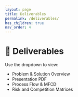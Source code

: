 ```yaml
---
layout: page
title: Deliverables
permalink: /deliverables/
has_children: true
nav_order: 4
---
```


# 📁 Deliverables

Use the dropdown to view:
- Problem & Solution Overview
- Presentation PDF
- Process Flow & MFCD
- Risk and Competition Matrices
